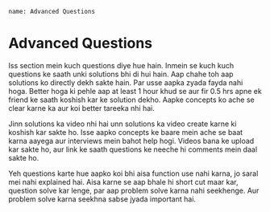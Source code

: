 ```ngMeta
name: Advanced Questions
```
# Advanced Questions

Iss section mein kuch questions diye hue hain. Inmein se kuch kuch questions ke saath unki solutions bhi di hui hain. Aap chahe toh aap solutions ko directly dekh sakte hain. Par usse aapka zyada fayda nahi hoga. Better hoga ki pehle aap at least 1 hour khud se aur fir 0.5 hrs apne ek friend ke saath koshish kar ke solution dekho. Aapke concepts ko ache se clear karne ka aur koi better tareeka nhi hai.

Jinn solutions ka video nhi hai unn solutions ka video create karne ki koshish kar sakte ho. Isse aapko concepts ke baare mein ache se baat karna aayega aur interviews mein bahot help hogi. Videos bana ke upload kar sakte ho, aur link ke saath questions ke neeche hi comments mein daal sakte ho.

Yeh questions karte hue aapko koi bhi aisa function use nahi karna, jo saral mei nahi explained hai. Aisa karne se aap bhale hi short cut maar kar, question solve kar lenge, par aap problem solve karna nahi seekhenge. Aur problem solve karna seekhna sabse jyada important hai.